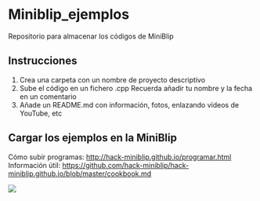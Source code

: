 # Miniblip_ejemplos
Repositorio para almacenar los códigos de MiniBlip

Instrucciones
--
1. Crea una carpeta con un nombre de proyecto descriptivo
1. Sube el código en un fichero .cpp Recuerda añadir tu nombre y la fecha en un comentario
1. Añade un README.md con información, fotos, enlazando vídeos de YouTube, etc


Cargar los ejemplos en la MiniBlip
--
Cómo subir programas: <http://hack-miniblip.github.io/programar.html>
Información útil: <https://github.com/hack-miniblip/hack-miniblip.github.io/blob/master/cookbook.md>

![](http://hack-miniblip.github.io/esquema_minilip_pinout.png)

